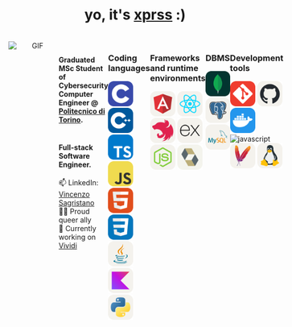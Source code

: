 <h1 align="center" style="">
  yo, it's <a href="https://github.com/xprss/" target="blank">xprss</a> :)
</h1>
<br>
<div style="display: flex; flex-direction: row;">
  <div>
    <a target="_blank" align="center">
      <img align="left" top="500" height="auto" width="100" alt="GIF" src="https://i.gifer.com/5TMy.gif">
    </a>
  </div>
  <div>
    <div style="display: flex; flex-direction: column; justify-content: left; align-items: left; margin-top: 0.5rem;">
      <h4 align="left">Graduated MSc Student of Cybersecurity Computer Engineer @ <a href="https://www.polito.it">Politecnico di Torino</a>.</h4>
      <h4 align="left">Full-stack Software Engineer.</h4>
      <div>
        📫 LinkedIn: <a href="https://www.linkedin.com/in/vincenzo-sagristano-934874181/" target="blank">Vincenzo Sagristano</a>
      </div>
      <div>
        🏳️‍🌈 Proud queer ally
      </div>
      <div>
        🎯 Currently working on <a href="https://www.github.com/xprss/vividi">Vividi</a>
      </div>
    </div>
    
</div>
<div>
      <h3 align="left">Coding languages</h3>
      <p align="left">
        <img src="https://github.com/tandpfun/skill-icons/blob/main/icons/C.svg" alt="c" width="50" height="50"/> 
        <img src="https://github.com/tandpfun/skill-icons/blob/main/icons/CPP.svg" alt="cplusplus" width="50" height="50"/> 
        <img src="https://github.com/tandpfun/skill-icons/blob/main/icons/TypeScript.svg" alt="git" width="50" height="50"/> 
        <img src="https://github.com/tandpfun/skill-icons/blob/main/icons/JavaScript.svg" alt="javascript" width="50" height="50"/> 
        <img src="https://github.com/tandpfun/skill-icons/blob/main/icons/HTML.svg" alt="html5" width="50" height="50"/> 
        <img src="https://github.com/tandpfun/skill-icons/blob/main/icons/CSS.svg" alt="css3" width="50" height="50"/>
        <img src="https://github.com/tandpfun/skill-icons/blob/main/icons/Java-Light.svg" alt="java" width="50" height="50"/> 
        <img src="https://github.com/tandpfun/skill-icons/blob/main/icons/Kotlin-Light.svg" alt="java" width="50" height="50"/> 
        <img src="https://github.com/tandpfun/skill-icons/blob/main/icons/Python-Light.svg" alt="java" width="50" height="50"/> 
      </p>
    </div>
    <div>
      <h3 align="left">Frameworks and runtime environments</h3>
      <p align="left">
        <img src="https://github.com/tandpfun/skill-icons/blob/main/icons/Angular-Light.svg" alt="java" width="50" height="50"/> 
        <img src="https://github.com/tandpfun/skill-icons/blob/main/icons/React-Light.svg" alt="java" width="50" height="50"/> 
        <img src="https://github.com/tandpfun/skill-icons/blob/main/icons/NestJS-Light.svg" alt="java" width="50" height="50"/> 
        <img src="https://github.com/tandpfun/skill-icons/blob/main/icons/ExpressJS-Light.svg" alt="java" width="50" height="50"/> 
        <img src="https://github.com/tandpfun/skill-icons/blob/main/icons/NodeJS-Light.svg" alt="java" width="50" height="50"/> 
        <img src="https://github.com/tandpfun/skill-icons/blob/main/icons/Hibernate-Light.svg" alt="java" width="50" height="50"/> 
      </p>
    </div>
    <div>
      <h3 align="left">DBMS</h3>
      <p align="left">
        <img src="https://github.com/tandpfun/skill-icons/blob/main/icons/MongoDB.svg" alt="java" width="50" height="50"/> 
        <img src="https://github.com/tandpfun/skill-icons/blob/main/icons/PostgreSQL-Light.svg" alt="java" width="50" height="50"/> 
        <img src="https://github.com/tandpfun/skill-icons/blob/main/icons/MySQL-Light.svg" alt="java" width="50" height="50"/> 
      </p>
    </div>
    <div>
      <h3 align="left">Development tools</h3>
      <p align="left">
        <img src="https://github.com/tandpfun/skill-icons/blob/main/icons/Git.svg" alt="git" width="50" height="50"/> 
        <img src="https://github.com/tandpfun/skill-icons/blob/main/icons/Github-Light.svg" alt="git" width="50" height="50"/> 
        <img src="https://github.com/tandpfun/skill-icons/blob/main/icons/Docker.svg" alt="git" width="50" height="50"/> 
        <img src="https://github.com/tandpfun/skill-icons/blob/main/icons/Npm-Light.svg" alt="javascript" width="50" height="50"/> 
        <img src="https://github.com/tandpfun/skill-icons/blob/main/icons/Maven-Light.svg" alt="javascript" width="50" height="50"/> 
        <img src="https://github.com/tandpfun/skill-icons/blob/main/icons/Linux-Light.svg" alt="javascript" width="50" height="50"/> 
      </p>
    </div>
